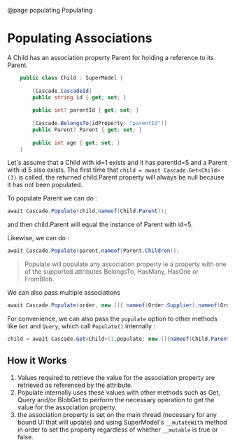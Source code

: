 @page populating Populating

# Populating Associations

A Child has an association property Parent for holding a reference to its Parent.

```csharp
	public class Child : SuperModel {
		
		[Cascade.CascadeId]
		public string id { get; set; }
        
		public int? parentId { get; set; }
		
		[Cascade.BelongsTo(idProperty: "parentId")]
		public Parent? Parent { get; set; }
		
		public int age { get; set; }
    }
```


Let's assume that a Child with id=1 exists and it has parentId=5 and a Parent with id 5 also exists. The first time that `child = await Cascade.Get<Child>(1)` is called,
the returned child.Parent property will always be null because it has not been populated.

To populate Parent we can do :

```csharp
await Cascade.Populate(child,nameof(Child.Parent));
```

and then child.Parent will equal the instance of Parent with id=5.

Likewise, we can do : 

```csharp
await Cascade.Populate(parent,nameof(Parent.Children));
```

> Populate will populate any association property ie a property with one of the supported attributes BelongsTo, HasMany, HasOne or FromBlob.

We can also pass multiple associations 

```csharp
await Cascade.Populate(order, new []{ nameof(Order.Supplier),nameof(Order.Address) });
```

For convenience, we can also pass the `populate` option to other methods like `Get` and `Query`, 
which call `Populate()` internally :

```csharp
child = await Cascade.Get<Child>(1,populate: new []{nameof(Child.Parent)});
```

## How it Works

1. Values required to retrieve the value for the association property are retrieved as referenced by the attribute. 
2. Populate internally uses these values with other methods such as Get, Query and/or BlobGet to perform the necessary operation to get the value 
for the association property.
3. the association property is set on the main thread (necessary for any bound UI that will update) and using SuperModel's `__mutateWith` method in order to set the property regardless of whether `__mutable` is true or false.
